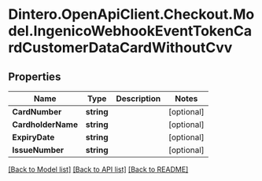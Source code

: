 # Dintero.OpenApiClient.Checkout.Model.IngenicoWebhookEventTokenCardCustomerDataCardWithoutCvv

## Properties

Name | Type | Description | Notes
------------ | ------------- | ------------- | -------------
**CardNumber** | **string** |  | [optional] 
**CardholderName** | **string** |  | [optional] 
**ExpiryDate** | **string** |  | [optional] 
**IssueNumber** | **string** |  | [optional] 

[[Back to Model list]](../README.md#documentation-for-models) [[Back to API list]](../README.md#documentation-for-api-endpoints) [[Back to README]](../README.md)

